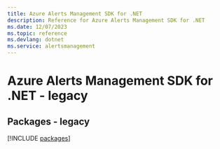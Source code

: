 ```yaml
---
title: Azure Alerts Management SDK for .NET
description: Reference for Azure Alerts Management SDK for .NET
ms.date: 12/07/2023
ms.topic: reference
ms.devlang: dotnet
ms.service: alertsmanagement
---
```

# Azure Alerts Management SDK for .NET - legacy
## Packages - legacy
[!INCLUDE [packages](alerts-management-index.md)]